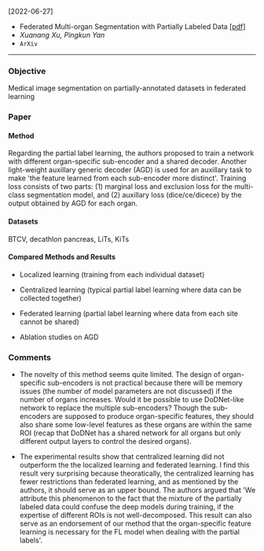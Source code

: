 [2022-06-27]
- Federated Multi-organ Segmentation with Partially Labeled Data [[pdf]](https://arxiv.org/pdf/2206.07156.pdf) 
- *Xuanang Xu, Pingkun Yan*
- `ArXiv`

****

### Objective
Medical image segmentation on partially-annotated datasets in federated learning

### Paper

#### Method
Regarding the partial label learning, the authors proposed to train a network with different organ-specific sub-encoder and a shared decoder. Another light-weight auxillary generic decoder (AGD) is used for an auxillary task to make 'the feature learned from each sub-encoder more distinct'. Training loss consists of two parts: (1) marginal loss and exclusion loss for the multi-class segmentation model, and (2) auxillary loss (dice/ce/dicece) by the output obtained by AGD for each organ. 

#### Datasets
BTCV, decathlon pancreas, LiTs, KiTs

#### Compared Methods and Results
- Localized learning (training from each individual dataset)
- Centralized learning (typical partial label learning where data can be collected together)
- Federated learning (partial label learning where data from each site cannot be shared)

- Ablation studies on AGD


### Comments
- The novelty of this method seems quite limited. The design of organ-specific sub-encoders is not practical because there will be memory issues (the number of model parameters are not discussed) if the number of organs increases. Would it be possible to use DoDNet-like network to replace the multiple sub-encoders? Though the sub-encoders are supposed to produce organ-specific features, they should also share some low-level features as these organs are within the same ROI (recap that DoDNet has a shared network for all organs but only different output layers to control the desired organs). 

- The experimental results show that centralized learning did not outperform the the localized learning and federated learning. I find this result very surprising because theoratically, the centralized learning has fewer restrictions than federated learning, and as mentioned by the authors, it should serve as an upper bound. The authors argued that 'We attribute this phenomenon to the fact that the mixture of the partially labeled data could confuse the deep models during training, if the expertise of different ROIs is not well-decomposed. This result can also serve as an endorsement of our method that the organ-specific feature learning is necessary for the FL model when dealing with the partial labels'. 
